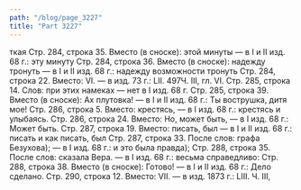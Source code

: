 ```yaml
---
path: "/blog/page_3227"
title: "Part 3227"
---
```


ткая
Стр. 284, строка 35.
Вместо (в сноске): этой минуты — в I и II изд. 68 г.: эту минуту
Стр. 284, строка 36.
Вместо (в сноске): надежду тронуть — в I и II изд. 68 г.: надежду возможности тронуть
Стр. 284, строка 22.
Вместо: VI. — в изд. 73 г.: LII.
497Ч. III, гл. VI.
Стр. 285, строка 14.
Слов: при этих намеках — нет в I изд. 68 г.
Стр. 285, строка 39.
Вместо (в сноске): Ах плутовка! — в I и II изд. 68 г.: Ты вострушка, дитя мое!
Стр. 286, строка 5.
Вместо: крестясь, — в I изд. 68 г.: крестясь и улыбаясь.
Стр. 286, строка 24.
Вместо: Но, может быть, — в I изд. 68 г.: Может быть.
Стр. 287, строка 19.
Вместо: писать, был — в I и II изд. 68 г.: писать и как писать, был
Стр. 287, строка 33.
После слов: графа Безухова); — в I изд. 68 г.: и это была правда);
Стр. 288, строка 35.
После слов: сказала Вера. — в I изд. 68 г.: весьма справедливо:
Стр. 288, строка 38.
Вместо (в сноске): Готово! — в I и II изд. 68 г.: Дело сделано.
Стр. 290, строка 12.
Вместо: VII. — в изд. 1873 г.: LIII.
Ч. III,
